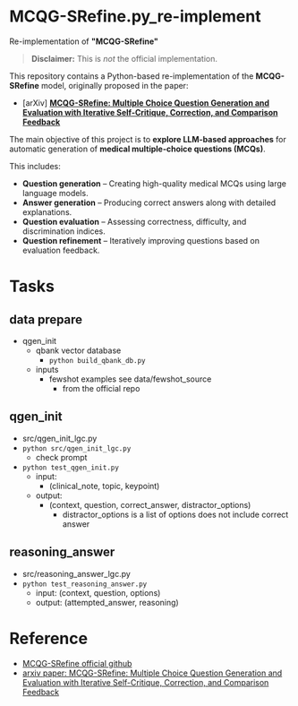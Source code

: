# MCQG-SRefine.py_re-implement
Re-implementation of **"MCQG-SRefine"**
> **Disclaimer:** This is *not* the official implementation.  

This repository contains a Python-based re-implementation of the **MCQG-SRefine** model, originally proposed in the paper:
* \[arXiv] [**MCQG-SRefine: Multiple Choice Question Generation and Evaluation with Iterative Self-Critique, Correction, and Comparison Feedback**](https://arxiv.org/pdf/2410.13191)

The main objective of this project is to **explore LLM-based approaches** for automatic generation of **medical multiple-choice questions (MCQs)**.

This includes:

* **Question generation** – Creating high-quality medical MCQs using large language models.
* **Answer generation** – Producing correct answers along with detailed explanations.
* **Question evaluation** – Assessing correctness, difficulty, and discrimination indices.
* **Question refinement** – Iteratively improving questions based on evaluation feedback.

# Tasks
##  data prepare
- qgen_init
    - qbank vector database
        - `python build_qbank_db.py`
    - inputs
        - fewshot examples see data/fewshot_source
            - from the official repo

## qgen_init
- src/qgen_init_lgc.py
- `python src/qgen_init_lgc.py`
    - check prompt
- `python test_qgen_init.py`
    - input:
        - (clinical_note, topic, keypoint)
    - output: 
        - (context, question, correct_answer, distractor_options)
            - distractor_options is a list of options does not include correct answer

## reasoning_answer
- src/reasoning_answer_lgc.py
- `python test_reasoning_answer.py`
    - input:
        (context, question, options)
    - output: 
        (attempted_answer, reasoning)

# Reference
- [MCQG-SRefine official github](https://github.com/bio-nlp/MedQG)
- [arxiv paper: MCQG-SRefine: Multiple Choice Question Generation and Evaluation
with Iterative Self-Critique, Correction, and Comparison Feedback](https://arxiv.org/pdf/2410.13191)
